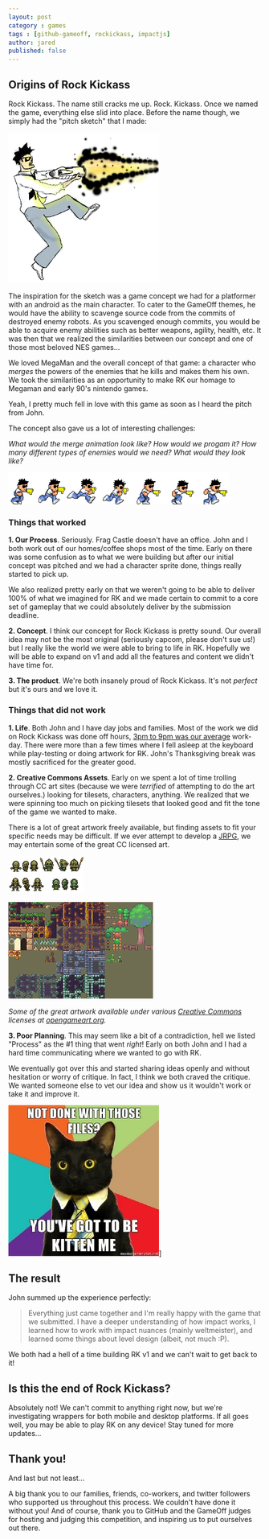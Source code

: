 ```yaml
---
layout: post
category : games
tags : [github-gameoff, rockickass, impactjs]
author: jared
published: false
---
```


## Origins of Rock Kickass
Rock Kickass. The name still cracks me up. Rock. Kickass. Once we named the game, everything else slid into place. Before the name though, we simply had the "pitch sketch" that I made:

![Initial "pitch sketch"](/assets/site/img/posts/rock-kickass-post-mortem/game-off-pitch-concept.png)

The inspiration for the sketch was a game concept we had for a platformer with an android as the main character.  To cater to the GameOff themes, he would have the ability to scavenge source code from the commits of destroyed enemy robots.  As you scavenged enough commits, you would be able to acquire enemy abilities such as better weapons, agility, health, etc.  It was then that we realized the similarities between our concept and one of those most beloved NES games...

We loved MegaMan and the overall concept of that game: a character who _merges_ the powers of the enemies that he kills and makes them his own. We took the similarities as an opportunity to make RK our homage to Megaman and early 90's nintendo games.

Yeah, I pretty much fell in love with this game as soon as I heard the pitch from John.

The concept also gave us a lot of interesting challenges:

_What would the merge animation look like? How would we progam it? How many different types of enemies would we need? What would they look like?_

![Part of Rock's image sprite](/assets/site/img/posts/rock-kickass-post-mortem/player-sprite.png)

### Things that worked

 **1. Our Process**. Seriously. Frag Castle doesn't have an office. John and I both work out of our homes/coffee shops most of the time. Early on there was some confusion as to what we were building but after our initial concept was pitched and we had a character sprite done, things really started to pick up.

 We also realized pretty early on that we weren't going to be able to deliver 100% of what we imagined for RK and we made certain to commit to a core set of gameplay that we could absolutely deliver by the submission deadline.

 **2. Concept**. I think our concept for Rock Kickass is pretty sound. Our overall idea may not be the most original (seriously capcom, please don't sue us!) but I really like the world we were able to bring to life in RK.  Hopefully we will be able to expand on v1 and add all the features and content we didn't have time for.

**3. The product**. We're both insanely proud of Rock Kickass. It's not _perfect_ but it's ours and we love it.

### Things that did not work

 **1. Life**. Both John and I have day jobs and families. Most of the work we did on Rock Kickass was done off hours, [3pm to 9pm was our average](https://github.com/fragcastle/rock-kickass/graphs/punch-card) work-day. There were more than a few times where I fell asleep at the keyboard while play-testing or doing artwork for RK.  John's Thanksgiving break was mostly sacrificed for the greater good.

 **2. Creative Commons Assets**. Early on we spent a lot of time trolling through CC art sites (because we were _terrified_ of attempting to do the art ourselves.) looking for tilesets, characters, anything. We realized that we were spinning too much on picking tilesets that looked good and fit the tone of the game we wanted to make.
 
There is a lot of great artwork freely available, but finding assets to fit your specific needs may be difficult.  If we ever attempt to develop a [JRPG](http://en.wikipedia.org/wiki/Japanese_role-playing_game), we may entertain some of the great CC licensed art.

[![Zombie and skeleton image sprite](/assets/site/img/posts/rock-kickass-post-mortem/zombies_and_skeletons.png)](http://opengameart.org/content/zombies-skeletons)

[![Terrain tiles](/assets/site/img/posts/rock-kickass-post-mortem/dirt-tiles.png)](http://opengameart.org/content/old-frogatto-tile-art)

_Some of the great artwork available under various [Creative Commons](http://creativecommons.org/) licenses at [opengameart.org](opengameart.org)._

 **3. Poor Planning**. This may seem like a bit of a contradiction, hell we listed "Process" as the #1 thing that went _right_! Early on both John and I had a hard time communicating where we wanted to go with RK.

 We eventually got over this and started sharing ideas openly and without hesitation or worry of critique. In fact, I think we both craved the critique. We wanted someone else to vet our idea and show us it wouldn't work or take it and improve it.

![Boss Cat](/assets/site/img/posts/rock-kickass-post-mortem/boss_cat.jpg)]

## The result

John summed up the experience perfectly:

> Everything just came together and I'm really happy with the game that we submitted. I have a deeper understanding of how impact works, I learned how to work with impact nuances (mainly weltmeister), and learned some things about level design (albeit, not much :P).

We both had a hell of a time building RK v1 and we can't wait to get back to it!

## Is this the end of Rock Kickass?

Absolutely not! We can't commit to anything right now, but we're investigating wrappers for both mobile and desktop platforms.  If all goes well, you may be able to play RK on any device!  Stay tuned for more updates...

## Thank you!

And last but not least...

A big thank you to our families, friends, co-workers, and twitter followers who supported us throughout this process.  We couldn't have done it without you! And of course, thank you to GitHub and the GameOff judges for hosting and judging this competition, and inspiring us to put ourselves out there.
